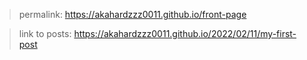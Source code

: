 >permalink: https://akahardzzz0011.github.io/front-page

>link to posts: https://akahardzzz0011.github.io/2022/02/11/my-first-post

